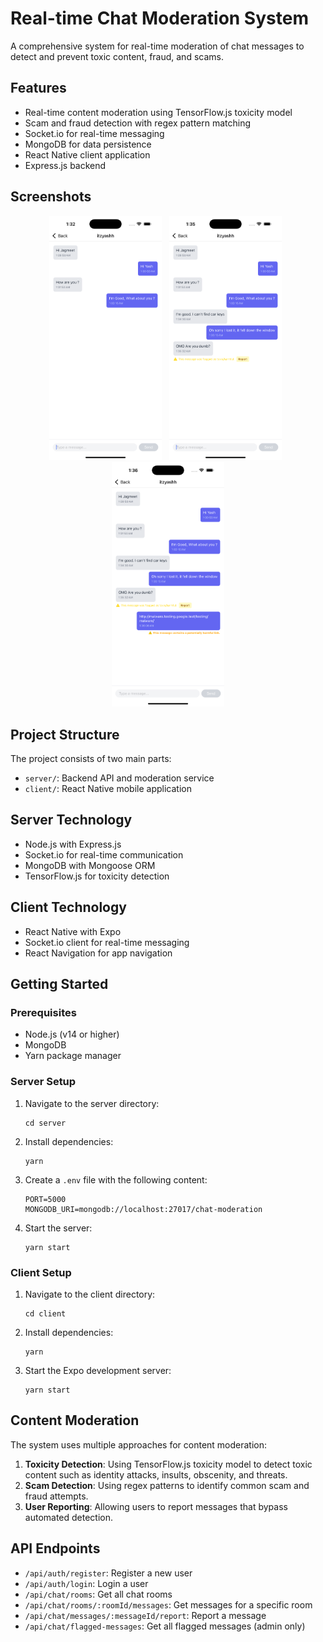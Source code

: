 # Real-time Chat Moderation System

A comprehensive system for real-time moderation of chat messages to detect and prevent toxic content, fraud, and scams.

## Features

- Real-time content moderation using TensorFlow.js toxicity model
- Scam and fraud detection with regex pattern matching
- Socket.io for real-time messaging
- MongoDB for data persistence
- React Native client application
- Express.js backend

## Screenshots

<p align="center">
  <img src="client/assets/chat1.png" alt="Chat Screenshot 1" width="180" style="margin-right: 8px;" />
  <img src="client/assets/chat2.png" alt="Chat Screenshot 2" width="180" style="margin-right: 8px;" />
  <img src="client/assets/chat3.png" alt="Chat Screenshot 3" width="180" />
</p>

## Project Structure

The project consists of two main parts:

- `server/`: Backend API and moderation service
- `client/`: React Native mobile application

## Server Technology

- Node.js with Express.js
- Socket.io for real-time communication
- MongoDB with Mongoose ORM
- TensorFlow.js for toxicity detection

## Client Technology

- React Native with Expo
- Socket.io client for real-time messaging
- React Navigation for app navigation

## Getting Started

### Prerequisites

- Node.js (v14 or higher)
- MongoDB
- Yarn package manager

### Server Setup

1. Navigate to the server directory:
   ```
   cd server
   ```

2. Install dependencies:
   ```
   yarn
   ```

3. Create a `.env` file with the following content:
   ```
   PORT=5000
   MONGODB_URI=mongodb://localhost:27017/chat-moderation
   ```

4. Start the server:
   ```
   yarn start
   ```

### Client Setup

1. Navigate to the client directory:
   ```
   cd client
   ```

2. Install dependencies:
   ```
   yarn
   ```

3. Start the Expo development server:
   ```
   yarn start
   ```

## Content Moderation

The system uses multiple approaches for content moderation:

1. **Toxicity Detection**: Using TensorFlow.js toxicity model to detect toxic content such as identity attacks, insults, obscenity, and threats.
2. **Scam Detection**: Using regex patterns to identify common scam and fraud attempts.
3. **User Reporting**: Allowing users to report messages that bypass automated detection.

## API Endpoints

- `/api/auth/register`: Register a new user
- `/api/auth/login`: Login a user
- `/api/chat/rooms`: Get all chat rooms
- `/api/chat/rooms/:roomId/messages`: Get messages for a specific room
- `/api/chat/messages/:messageId/report`: Report a message
- `/api/chat/flagged-messages`: Get all flagged messages (admin only)
